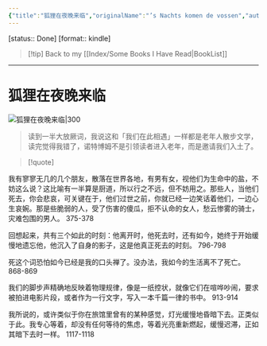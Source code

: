 ```yaml
---
{"title":"狐狸在夜晚来临","originalName":"’s Nachts komen de vossen","author":"[荷兰]塞斯•诺特博姆","transAuthor":"杜冬","publisher":"译林出版社","rating":8.1,"RelatedBooks":"流浪者旅店,缺席的城市,三只忧伤的老虎,终场故事集,非洲短篇小说选集,草坪的复仇,比利时的哀愁,西班牙星光之路,无罪者,在西瓜糖里","ISBN":9787544785655,"type":"ReadNote","link":"https://book.douban.com/subject/35310641","cover":"https://img9.doubanio.com/view/subject/l/public/s34002604.jpg","pages":192,"publishDate":"2021-9","EndDate":"2022-06-15","alias":null,"pageprogress":null,"banner_icon":"📖","banner":"https://img9.doubanio.com/view/subject/l/public/s34002604.jpg","dg-publish":true,"permalink":"/BookNotes/狐狸在夜晚来临/","dgPassFrontmatter":true,"noteIcon":""}
---
```


[status:: Done]
[format:: kindle]

>[!tip] Back to my [[Index/Some Books I Have Read\|BookList]]

---
# 狐狸在夜晚来临

![狐狸在夜晚来临|300](https://img9.doubanio.com/view/subject/l/public/s34002604.jpg)

> 读到一半大放厥词，我说这和「我们在此相遇」一样都是老年人散步文学，读完觉得我错了，诺特博姆不是引领读者进入老年，而是邀请我们入土了。

>[!quote]

我有寥寥无几的几个朋友，散落在世界各地，有男有女，视他们为生命中的盐，不妨这么说？这比喻有一半算是厨道，所以行之不远，但不妨用之。那些人，当他们死去，你会悲哀，可关键在于，他们过世之前，你就已经一边笑话着他们，一边心生哀婉。那是些脆弱的人，受了伤害的傻瓜，拒不认命的女人，愁云惨雾的骑士，灾难包围的男人。
375-378   

回想起来，共有三个如此的时刻：他离开时，他死去时，还有如今，她终于开始缓慢地遗忘他，他沉入了自身的影子，这是他真正死去的时刻。
796-798   

死这个词恐怕如今已经是我的口头禅了。没办法，我如今的生活离不了死亡。
868-869   

我们的脚步声精确地反映着物理规律，像是一纸控状，就像它们在喧哗吵闹，要求被拍进电影片段，或者作为一行文字，写入一本千篇一律的书中。
913-914   

我所说的，或许类似于你在旅馆里曾有的某种感觉，灯光缓慢地昏暗下去。正类似于此。我专心等着，却没有任何等待的焦虑，等着光亮重新燃起，缓慢迟滞，正如其暗下去时一样。
1117-1118
